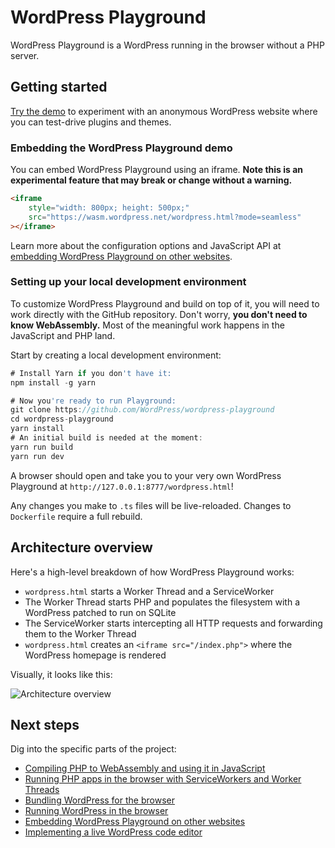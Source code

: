 # WordPress Playground

WordPress Playground is a WordPress running in the browser without a PHP server.

## Getting started

[Try the demo](https://developer.wordpress.org/playground/demo/) to experiment with an anonymous WordPress website where you can test-drive plugins and themes.

### Embedding the WordPress Playground demo

You can embed WordPress Playground using an iframe. **Note this is an experimental feature that may break or change without a warning.**

```html
<iframe
    style="width: 800px; height: 500px;"
    src="https://wasm.wordpress.net/wordpress.html?mode=seamless"
></iframe>
```

Learn more about the configuration options and JavaScript API at [embedding WordPress Playground on other websites](./embedding-wordpress-playground-on-other-websites.md).

### Setting up your local development environment

To customize WordPress Playground and build on top of it, you will need to work directly with the GitHub repository. Don't worry, **you don't need to know WebAssembly.** Most of the meaningful work happens in the JavaScript and PHP land.

Start by creating a local development environment:

```js
# Install Yarn if you don't have it:
npm install -g yarn

# Now you're ready to run Playground:
git clone https://github.com/WordPress/wordpress-playground
cd wordpress-playground
yarn install
# An initial build is needed at the moment:
yarn run build
yarn run dev
```

A browser should open and take you to your very own WordPress Playground at `http://127.0.0.1:8777/wordpress.html`!

Any changes you make to `.ts` files will be live-reloaded. Changes to `Dockerfile` require a full rebuild.

## Architecture overview

Here's a high-level breakdown of how WordPress Playground works:

* `wordpress.html` starts a Worker Thread and a ServiceWorker
* The Worker Thread starts PHP and populates the filesystem with a WordPress patched to run on SQLite
* The ServiceWorker starts intercepting all HTTP requests and forwarding them to the Worker Thread
* `wordpress.html` creates an `<iframe src="/index.php">` where the WordPress homepage is rendered

Visually, it looks like this:

![Architecture overview](https://raw.githubusercontent.com/wordpress/wordpress-playground/trunk/docs/architecture-overview.png)

## Next steps

Dig into the specific parts of the project:

* [Compiling PHP to WebAssembly and using it in JavaScript](./using-php-in-javascript.md)
* [Running PHP apps in the browser with ServiceWorkers and Worker Threads](./using-php-in-the-browser.md)
* [Bundling WordPress for the browser](./bundling-wordpress-for-the-browser.md)
* [Running WordPress in the browser](./running-wordpress-in-the-browser.md)
* [Embedding WordPress Playground on other websites](./embedding-wordpress-playground-on-other-websites.md)
* [Implementing a live WordPress code editor](./wordpress-plugin-ide.md)

